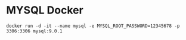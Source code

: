 

# MYSQL Docker

```
docker run -d -it --name mysql -e MYSQL_ROOT_PASSWORD=12345678 -p 3306:3306 mysql:9.0.1
```